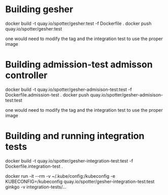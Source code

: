 # Building gesher

docker build -t quay.io/spotter/gesher:test -f Dockerfile .
docker push quay.io/spotter/gesher:test

one would need to modify the tag and the integration test to use the proper image

# Building admission-test admisson controller

docker build -t quay.io/spotter/gesher-admisison-test:test -f Dockerfile.admission-test .
docker push quay.io/spotter/gesher-admisison-test:test

one would need to modify the tag and the integration test to use the proper image

# Building and running integration tests

docker build -t quay.io/spotter/gesher-integration-test:test -f Dockerfile.integration-test .

docker run -it --rm -v ~/.kube/config:/kubeconfig -e KUBECONFIG=/kubeconfig quay.io/spotter/gesher-integration-test:test ginkgo -v integration-tests/...

